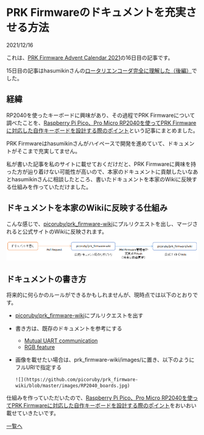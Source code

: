 # PRK Firmwareのドキュメントを充実させる方法

2021/12/16

これは、[PRK Firmware Advent Calendar 2021](https://adventar.org/calendars/7086)の16日目の記事です。

15日目の記事はhasumikinさんの[ロータリエンコーダ完全に理解した（後編）](https://shimane.monstar-lab.com/hasumin/rotary-encoder-2)でした。

## 経緯

RP2040を使ったキーボードに興味があり、その過程でPRK Firmwareについて調べたことを、[Raspberry Pi Pico、Pro Micro RP2040を使ってPRK Firmwareに対応した自作キーボードを設計する際のポイント](https://e3w2q.github.io/19/)という記事にまとめました。

PRK Firmwareはhasumikinさんがハイペースで開発を進めていて、ドキュメントがそこまで充実してません。

私が書いた記事を私のサイトに載せておくだけだと、PRK Firmwareに興味を持った方が辿り着けない可能性が高いので、本家のドキュメントに貢献したいなあとhasumikinさんに相談したところ、書いたドキュメントを本家のWikiに反映する仕組みを作っていただけました。

## ドキュメントを本家のWikiに反映する仕組み

こんな感じで、[picoruby/prk_firmware-wiki](https://github.com/picoruby/prk_firmware-wiki)にプルリクエストを出し、マージされると公式サイトのWikiに反映されます。

![flow](flow.png)

## ドキュメントの書き方

将来的に何らかのルールができるかもしれませんが、現時点では以下のとおりです。

- [picoruby/prk_firmware-wiki](https://github.com/picoruby/prk_firmware-wiki)にプルリクエストを出す

- 書き方は、既存のドキュメントを参考にする

  - [Mutual UART communication](https://github.com/picoruby/prk_firmware-wiki/blob/master/Mutual-UART-communication.md)
  - [RGB feature](https://github.com/picoruby/prk_firmware-wiki/blob/master/RGB-feature.md)

- 画像を載せたい場合は、prk_firmware-wiki/images/に置き、以下のようにフルURIで指定する

  ```
  ![](https://github.com/picoruby/prk_firmware-wiki/blob/master/images/RP2040_boards.jpg)
  ```



仕組みを作っていただいたので、[Raspberry Pi Pico、Pro Micro RP2040を使ってPRK Firmwareに対応した自作キーボードを設計する際のポイント](https://e3w2q.github.io/19/)をおいおい載せていきたいです。

[一覧へ](../)

